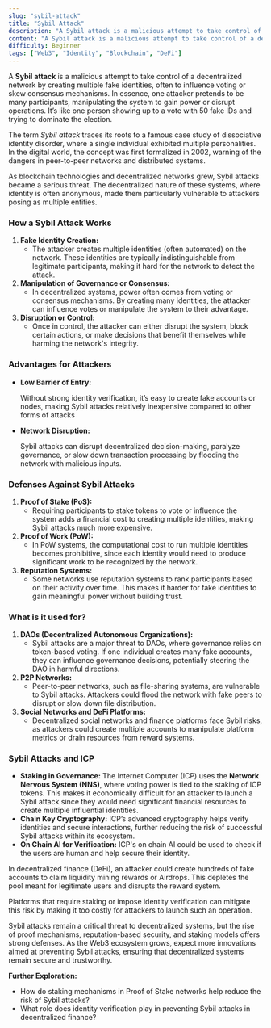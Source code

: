 ```yaml
---
slug: "sybil-attack"
title: "Sybil Attack"
description: "A Sybil attack is a malicious attempt to take control of a decentralized network by creating multiple fake identities, often to influence voting or skew consensus mechanism"
content: "A Sybil attack is a malicious attempt to take control of a decentralized network by creating multiple fake identities, often to influence voting or skew consensus mechanisms. In essence, one attacker pretends to be many participants, manipulating the system to gain power or disrupt operations"
difficulty: Beginner
tags: ["Web3", "Identity", "Blockchain", "DeFi"]
---
```


A **Sybil attack** is a malicious attempt to take control of a decentralized network by creating multiple fake identities, often to influence voting or skew consensus mechanisms. In essence, one attacker pretends to be many participants, manipulating the system to gain power or disrupt operations. It’s like one person showing up to a vote with 50 fake IDs and trying to dominate the election.

The term *Sybil attack* traces its roots to a famous case study of dissociative identity disorder, where a single individual exhibited multiple personalities. In the digital world, the concept was first formalized in 2002, warning of the dangers in peer-to-peer networks and distributed systems.

As blockchain technologies and decentralized networks grew, Sybil attacks became a serious threat. The decentralized nature of these systems, where identity is often anonymous, made them particularly vulnerable to attackers posing as multiple entities.

### **How a Sybil Attack Works**

1. **Fake Identity Creation:**
    - The attacker creates multiple identities (often automated) on the network. These identities are typically indistinguishable from legitimate participants, making it hard for the network to detect the attack.
2. **Manipulation of Governance or Consensus:**
    - In decentralized systems, power often comes from voting or consensus mechanisms. By creating many identities, the attacker can influence votes or manipulate the system to their advantage.
3. **Disruption or Control:**
    - Once in control, the attacker can either disrupt the system, block certain actions, or make decisions that benefit themselves while harming the network's integrity.

### **Advantages for Attackers**

- **Low Barrier of Entry:**

    Without strong identity verification, it’s easy to create fake accounts or nodes, making Sybil attacks relatively inexpensive compared to other forms of attacks
- **Network Disruption:**

    Sybil attacks can disrupt decentralized decision-making, paralyze governance, or slow down transaction processing by flooding the network with malicious inputs.

### **Defenses Against Sybil Attacks**

1. **Proof of Stake (PoS):**
    - Requiring participants to stake tokens to vote or influence the system adds a financial cost to creating multiple identities, making Sybil attacks much more expensive.
2. **Proof of Work (PoW):**
    - In PoW systems, the computational cost to run multiple identities becomes prohibitive, since each identity would need to produce significant work to be recognized by the network.
3. **Reputation Systems:**
    - Some networks use reputation systems to rank participants based on their activity over time. This makes it harder for fake identities to gain meaningful power without building trust.

### **What is it used for?**

1. **DAOs (Decentralized Autonomous Organizations):**
    - Sybil attacks are a major threat to DAOs, where governance relies on token-based voting. If one individual creates many fake accounts, they can influence governance decisions, potentially steering the DAO in harmful directions.
2. **P2P Networks:**
    - Peer-to-peer networks, such as file-sharing systems, are vulnerable to Sybil attacks. Attackers could flood the network with fake peers to disrupt or slow down file distribution.
3. **Social Networks and DeFi Platforms:**
    - Decentralized social networks and finance platforms face Sybil risks, as attackers could create multiple accounts to manipulate platform metrics or drain resources from reward systems.

### **Sybil Attacks and ICP**

- **Staking in Governance:** The Internet Computer (ICP) uses the **Network Nervous System (NNS)**, where voting power is tied to the staking of ICP tokens. This makes it economically difficult for an attacker to launch a Sybil attack since they would need significant financial resources to create multiple influential identities.
- **Chain Key Cryptography:** ICP’s advanced cryptography helps verify identities and secure interactions, further reducing the risk of successful Sybil attacks within its ecosystem.
- **On Chain AI for Verification:** ICP's on chain AI could be used to check if the users are human and help secure their identity.

In decentralized finance (DeFi), an attacker could create hundreds of fake accounts to claim liquidity mining rewards or Airdrops. This depletes the pool meant for legitimate users and disrupts the reward system.

Platforms that require staking or impose identity verification can mitigate this risk by making it too costly for attackers to launch such an operation.

Sybil attacks remain a critical threat to decentralized systems, but the rise of proof mechanisms, reputation-based security, and staking models offers strong defenses. As the Web3 ecosystem grows, expect more innovations aimed at preventing Sybil attacks, ensuring that decentralized systems remain secure and trustworthy.

**Further Exploration:**

- How do staking mechanisms in Proof of Stake networks help reduce the risk of Sybil attacks?
- What role does identity verification play in preventing Sybil attacks in decentralized finance?
